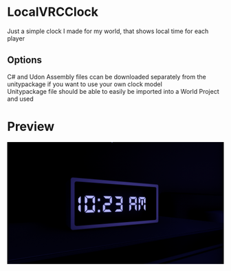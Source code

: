 # LocalVRCClock
Just a simple clock I made for my world, that shows local time for each player  
## Options
C# and Udon Assembly files ccan be downloaded separately from the unitypackage if you want to use your own clock model  
Unitypackage file should be able to easily be imported into a World Project and used  
# Preview
![plot](https://github.com/PhiBeee/LocalVRCClock/blob/main/ClockImage.png)
